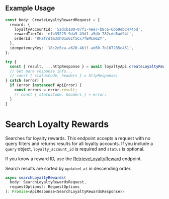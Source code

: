 ## Example Usage

```ts
const body: CreateLoyaltyRewardRequest = {
  reward: {
    loyaltyAccountId: '5adcb100-07f1-4ee7-b8c6-6bb9ebc474bd',
    rewardTierId: 'e1b39225-9da5-43d1-a5db-782cdd8ad94f',
    orderId: 'RFZfrdtm3mhO1oGzf5Cx7fEMsmGZY',
  },
  idempotencyKey: '18c2e5ea-a620-4b1f-ad60-7b167285e451',
};

try {
  const { result, ...httpResponse } = await loyaltyApi.createLoyaltyReward(body);
  // Get more response info...
  // const { statusCode, headers } = httpResponse;
} catch (error) {
  if (error instanceof ApiError) {
    const errors = error.result;
    // const { statusCode, headers } = error;
  }
}
```

# Search Loyalty Rewards

Searches for loyalty rewards. This endpoint accepts a request with no query filters and returns results for all loyalty accounts.
If you include a `query` object, `loyalty_account_id` is required and `status` is  optional.

If you know a reward ID, use the
[RetrieveLoyaltyReward](../../doc/api/loyalty.md#retrieve-loyalty-reward) endpoint.

Search results are sorted by `updated_at` in descending order.

```ts
async searchLoyaltyRewards(
  body: SearchLoyaltyRewardsRequest,
  requestOptions?: RequestOptions
): Promise<ApiResponse<SearchLoyaltyRewardsResponse>>
```
